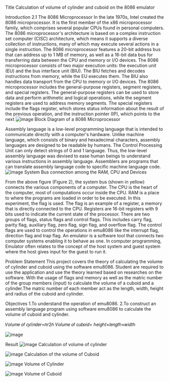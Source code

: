 Title
Calculation of volume of cylinder and cuboid on the 8086 emulator

Introduction
2.1 The 8086 Microprocessor
In the late 1970s, Intel created the 8086 microprocessor. It is the first member of the x86 microprocessor family, which comprises several popular CPUs found in personal computers. The 8086 microprocessor's architecture is based on a complex instruction set computer (CISC) architecture, which means it supports a diverse collection of instructions, many of which may execute several actions in a single instruction. The 8086 microprocessor features a 20-bit address bus that can address up to 1 MB of memory, as well as a 16-bit data bus for transferring data between the CPU and memory or I/O devices.
The 8086 microprocessor consists of two major execution units: the execution unit (EU) and the bus interface unit (BIU). The BIU fetches and decodes instructions from memory, while the EU executes them. The BIU also handles data transport from the CPU to memory or I/O devices. The 8086 microprocessor includes the general-purpose registers, segment registers, and special registers. The general-purpose registers can be used to store data and perform arithmetic and logical operations, while the segment registers are used to address memory segments. The special registers include the flags register, which stores status information about the result of the previous operation, and the instruction pointer (IP), which points to the next
![image](https://github.com/user-attachments/assets/52653ee3-8913-4c01-a5d8-e3f3db80857c)
Block Diagram of a 8086 Microprocessor

Assembly language is a low-level programming language that is intended to communicate directly with a computer's hardware. Unlike machine language, which consists of binary and hexadecimal characters, assembly languages are designed to be readable by humans. The Control Processing Unit can only detect strings of 0 and 1 language. Thus, the low-level assembly language was devised to ease
human beings to understand various instructions in assembly language. Assemblers are programs that can translate assembly language code to specific machine language code.
![image](https://github.com/user-attachments/assets/b3f658a7-dd73-41c1-9b13-82e89ac4801b)
System Bus connection among the RAM, CPU and Devices

From the above figure (Figure 2), the system bus (shown in yellow) connects the various components of a computer. The CPU is the heart of the computer, most of computations occur inside the CPU. RAM is a place to where the programs are loaded in order to be executed.
In this experiment, the flag is used. The flag is an example of a register, a memory that is directly connected to the CPU. Registers are 16-bit registers with 9 bits used to indicate the current state of the processor. There are two groups of flags, status flags and control flags. This includes carry flag, parity flag, auxiliary flag, zero flag, sign flag, and overflow flag. The control flags are used to control the operations in emu8086 like the interrupt flag, direction flag and trap flag.
An emulator is a software tool that connects two computer systems enabling it to behave as one. In computer programming, Emulator often relates to the concept of the host system and guest system where the host gives input for the guest to run it.



Problem Statement
This project covers the theory of calculating the volume of cylinder and cuboid using the software emu8086. Student are required to use the application and use the theory learned based on researches on the software. With the usage of flags and memory as well as the matric number of the group members (input) to calculate the volume of a cuboid and a cylinder.The matric number of each member act as the length, width, height and radius of the cuboid and cylinder.

Objectives
1.To understand the operation of emu8086.
2.To construct an assembly language program using software emu8086 to calculate the volume of cuboid and cylinder.

𝑉𝑜𝑙𝑢𝑚𝑒 𝑜𝑓 𝑐𝑦𝑙𝑖𝑛𝑑𝑒𝑟=𝜋𝑟2ℎ
𝑉𝑜𝑙𝑢𝑚𝑒 𝑜𝑓 𝑐𝑢𝑏𝑜𝑖𝑑= ℎ𝑒𝑖𝑔ℎ𝑡×𝑙𝑒𝑛𝑔𝑡ℎ×𝑤𝑖𝑑𝑡ℎ

![image](https://github.com/user-attachments/assets/f9637611-f487-4140-a6b7-9c49dc936a02)

Result
![image](https://github.com/user-attachments/assets/302d7e0a-159d-4704-8df4-19ba8d6afdeb)
Calculation of volume of cylinder

![image](https://github.com/user-attachments/assets/55b2a5cb-f516-4f91-9bbe-c406db6d2d35)
Calculation of the volume of Cuboid

![image](https://github.com/user-attachments/assets/e2996238-12f8-40ae-83ff-fea5765c2347)
Volume of Cylinder

![image](https://github.com/user-attachments/assets/29f5ef94-bee1-44b5-bdf2-6a0b7b570298)
Volume of Cuboid
